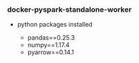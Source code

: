 ### docker-pyspark-standalone-worker

- python packages installed

    - pandas==0.25.3
    - numpy==1.17.4
    - pyarrow==0.14.1
